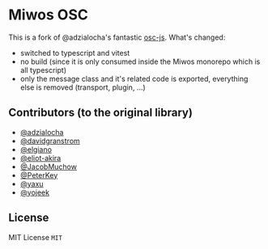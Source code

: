# Miwos OSC

This is a fork of @adzialocha's fantastic [osc-js](https://github.com/adzialocha/osc-js). What's changed:
- switched to typescript and vitest
- no build (since it is only consumed inside the Miwos monorepo which is all typescript)
- only the message class and it's related code is exported, everything else is removed (transport, plugin, ...)

## Contributors (to the original library)

* [@adzialocha](https://github.com/adzialocha)
* [@davidgranstrom](https://github.com/davidgranstrom)
* [@elgiano](https://github.com/elgiano)
* [@eliot-akira](https://github.com/eliot-akira)
* [@JacobMuchow](https://github.com/JacobMuchow)
* [@PeterKey](https://github.com/PeterKey)
* [@yaxu](https://github.com/yaxu)
* [@yojeek](https://github.com/yojeek)

## License

MIT License `MIT`
